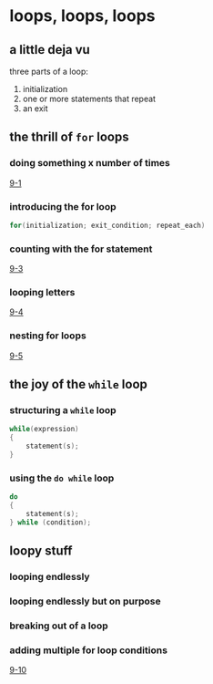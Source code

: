 # loops, loops, loops

## a little deja vu

three parts of a loop:

1. initialization
2. one or more statements that repeat
3. an exit

## the thrill of `for` loops

### doing something x number of times

[9-1](listings/listing0901.c)

### introducing the for loop

```c
for(initialization; exit_condition; repeat_each)
```

### counting with the for statement

[9-3](listings/listing0903.c)

### looping letters

[9-4](listings/listing0904.c)

### nesting for loops

[9-5](listings/listing0905.c)

## the joy of the `while` loop

### structuring a `while` loop

```c
while(expression)
{
    statement(s);
}
```

### using the `do while` loop

```c
do
{
    statement(s);
} while (condition);
```


## loopy stuff

### looping endlessly


### looping endlessly but on purpose


### breaking out of a loop

### adding multiple for loop conditions

[9-10](listings/listing0910.c)